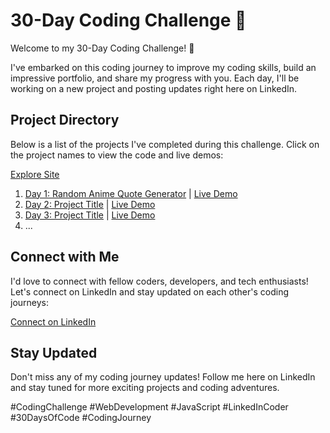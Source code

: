 # 30-Day Coding Challenge  🌟

Welcome to my 30-Day Coding Challenge! 🚀

I've embarked on this coding journey to improve my coding skills, build an impressive portfolio, and share my progress with you. Each day, I'll be working on a new project and posting updates right here on LinkedIn.

## Project Directory

Below is a list of the projects I've completed during this challenge. Click on the project names to view the code and live demos:

[Explore Site]()

1. [Day 1: Random Anime Quote Generator](https://github.com/prasad-chavan1/30days_code_challenge/tree/main/Day-1_Anime_quote_generator) | [Live Demo](link-to-day1-demo)
2. [Day 2: Project Title](link-to-day2-code) | [Live Demo](link-to-day2-demo)
3. [Day 3: Project Title](link-to-day3-code) | [Live Demo](link-to-day3-demo)
4. ...

## Connect with Me

I'd love to connect with fellow coders, developers, and tech enthusiasts! Let's connect on LinkedIn and stay updated on each other's coding journeys:

[Connect on LinkedIn]([your-linkedin-profile-link](https://www.linkedin.com/in/prasad-chavan2003/))

## Stay Updated

Don't miss any of my coding journey updates! Follow me here on LinkedIn and stay tuned for more exciting projects and coding adventures.

#CodingChallenge #WebDevelopment #JavaScript #LinkedInCoder #30DaysOfCode #CodingJourney
